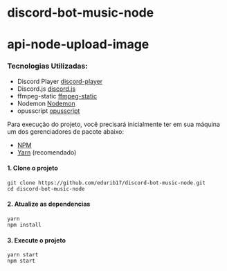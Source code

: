 # discord-bot-music-node
# api-node-upload-image
### Tecnologias Utilizadas:

- Discord Player [discord-player](https://www.npmjs.com/package/discord-player)
- Discord.js [discord.js](https://discord.js.org/#/)
- ffmpeg-static [ffmpeg-static](https://www.npmjs.com/package/ffmpeg-static)
- Nodemon [Nodemon](https://www.npmjs.com/package/nodemon)
- opusscript [opusscript](https://www.npmjs.com/package/opusscript)

<p>Para execução do projeto, você precisará inicialmente ter em sua máquina um dos gerenciadores de pacote abaixo: </p>

- [NPM](https://www.npmjs.com/)
- [Yarn](https://yarnpkg.com/lang/en/) (recomendado)

<p>

#### 1. Clone o projeto

```
git clone https://github.com/edurib17/discord-bot-music-node.git
cd discord-bot-music-node
```

#### 2. Atualize as dependencias

```
yarn
npm install
```

#### 3. Execute o projeto

```
yarn start
npm start
```
